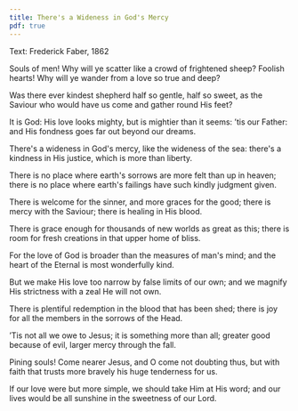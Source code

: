 ```yaml
---
title: There's a Wideness in God's Mercy
pdf: true
---
```

Text: Frederick Faber, 1862

Souls of men! Why will ye scatter
like a crowd of frightened sheep?
Foolish hearts! Why will ye wander
from a love so true and deep?

Was there ever kindest shepherd
half so gentle, half so sweet,
as the Saviour who would have us
come and gather round His feet?

It is God: His love looks mighty,
but is mightier than it seems:
’tis our Father: and His fondness
goes far out beyond our dreams.

There's a wideness in God's mercy,
like the wideness of the sea:
there's a kindness in His justice,
which is more than liberty.

There is no place where earth's sorrows
are more felt than up in heaven;
there is no place where earth's failings
have such kindly judgment given.

There is welcome for the sinner,
and more graces for the good;
there is mercy with the Saviour;
there is healing in His blood.

There is grace enough for thousands
of new worlds as great as this;
there is room for fresh creations
in that upper home of bliss.

For the love of God is broader
than the measures of man's mind;
and the heart of the Eternal
is most wonderfully kind.

But we make His love too narrow
by false limits of our own;
and we magnify His strictness
with a zeal He will not own.

There is plentiful redemption
in the blood that has been shed;
there is joy for all the members
in the sorrows of the Head.

’Tis not all we owe to Jesus;
it is something more than all;
greater good because of evil,
larger mercy through the fall.

Pining souls! Come nearer Jesus,
and O come not doubting thus,
but with faith that trusts more bravely
his huge tenderness for us.

If our love were but more simple,
we should take Him at His word;
and our lives would be all sunshine
in the sweetness of our Lord.
